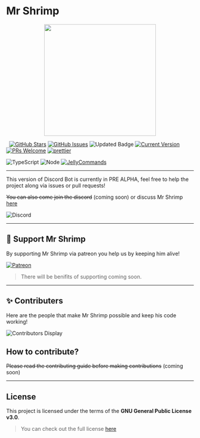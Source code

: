 # Mr Shrimp
<p align="center">
  <a>
    <img src="https://cdn.discordapp.com/attachments/848686917532254218/848718688617496646/mr-shrimp-icon.png" height="300px">
  </a>
</p>

&nbsp;
[![GitHub Stars](https://img.shields.io/github/stars/Mr-Shrimp/Mr-Shrimp-Bot?style=social)](https://github.com/Mr-Shrimp/Mr-Shrimp-Bot/stargazers)
[![GitHub Issues](https://img.shields.io/github/issues/Mr-Shrimp/Mr-Shrimp-Bot.svg)](https://github.com/Mr-Shrimp/Mr-Shrimp-Bot/issues)
![Updated Badge](https://badges.pufler.dev/updated/Mr-Shrimp/Mr-Shrimp-Bot)
[![Current Version](https://img.shields.io/badge/version-PRE_ALPHA-red.svg)](https://github.com/Mr-Shrimp/Mr-Shrimp-Bot)
[![PRs Welcome](https://img.shields.io/badge/PRs-welcome-brightgreen.svg?style=flat-square)](http://makeapullrequest.com)
[![prettier](https://img.shields.io/badge/code_style-prettier-ff69b4.svg)](https://github.com/prettier/prettier)

![TypeScript](https://img.shields.io/badge/TypeScript-007ACC?style=for-the-badge&logo=typescript&logoColor=white)
![Node](https://img.shields.io/badge/Node.js-43853D?style=for-the-badge&logo=node.js&logoColor=white)
[![JellyCommands](https://img.shields.io/badge/Powered%20by%20-Jelly%20Commands-ff69b4?style=for-the-badge&labelColor=white)](https://github.com/ghostdevv/jellycommands)

---

This version of Discord Bot is currently in PRE ALPHA, feel free to help the project along via issues or pull requests!

~~You can also come join the discord~~ (coming soon) or discuss Mr Shrimp [here](https://github.com/Mr-Shrimp/Mr-Shrimp-Bot/discussions)

![Discord](https://img.shields.io/badge/Discord-7289DA?style=for-the-badge&logo=discord&logoColor=white)

---

## 💖 Support Mr Shrimp 
By supporting Mr Shrimp via patreon you help us by keeping him alive!

[![Patreon](https://img.shields.io/badge/Patreon-F96854?style=for-the-badge&logo=patreon&logoColor=white)](https://www.patreon.com/mr_shrimp)

>There will be benifits of supporting coming soon.



---
## ✨ Contributers
Here are the people that make Mr Shrimp possible and keep his code working!

![Contributors Display](https://badges.pufler.dev/contributors/Mr-Shrimp/Mr-Shrimp-Bot?size=50&padding=5&bots=false)
##  How to contribute?
~~Please read the contributing guide before making contributions~~ (coming soon)

---

## License
This project is licensed under the terms of the **GNU General Public License v3.0**.
>You can check out the full license [here](https://github.com/Mr-Shrimp/Mr-Shrimp-Bot/blob/main/LICENSE)
